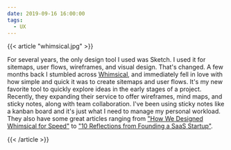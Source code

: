 ```yaml
---
date: 2019-09-16 16:00:00
tags:
  - UX
---
```


{{< article "whimsical.jpg" >}}

For several years, the only design tool I used was Sketch. I used it for sitemaps, user flows, wireframes, and visual design. That's changed. A few months back I stumbled across [Whimsical](https://whimsical.com), and immediately fell in love with how simple and quick it was to create sitemaps and user flows. It's my new favorite tool to quickly explore ideas in the early stages of a project. Recently, they expanding their service to offer wireframes, mind maps, and sticky notes, along with team collaboration. I've been using sticky notes like a kanban board and it's just what I need to manage my personal workload. They also have some great articles ranging from ["How We Designed Whimsical for Speed"](https://whimsical.com/design/how-we-designed-whimsical-for-speed/) to ["10 Reflections from Founding a SaaS Startup"](https://whimsical.com/business/ten-reflections-from-founding-a-saas-startup/).

{{< /article >}}

